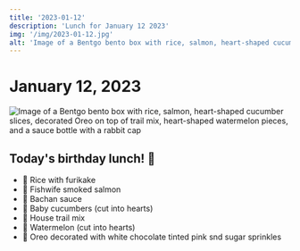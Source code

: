 ```yaml
---
title: '2023-01-12'
description: 'Lunch for January 12 2023'
img: '/img/2023-01-12.jpg'
alt: 'Image of a Bentgo bento box with rice, salmon, heart-shaped cucumber slices, decorated Oreo on top of trail mix, heart-shaped watermelon pieces, and a sauce bottle with a rabbit cap'
---
```

# January 12, 2023

![Image of a Bentgo bento box with rice, salmon, heart-shaped cucumber slices, decorated Oreo on top of trail mix, heart-shaped watermelon pieces, and a sauce bottle with a rabbit cap](/img/2023-01-12.jpg)

## Today's birthday lunch! 🎉
* 🌸 Rice with furikake
* 🍣 Fishwife smoked salmon
* 🐙 Bachan sauce
* 🥒 Baby cucumbers (cut into hearts)
* 🥜 House trail mix
* 🍉 Watermelon (cut into hearts)
* 🎂 Oreo decorated with white chocolate tinted pink snd sugar sprinkles
